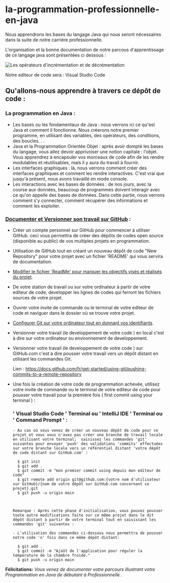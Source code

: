 # la-programmation-professionnelle-en-java
Nous apprendrons les bases du langage Java qui nous seront nécessaires dans la suite de notre carrière professionnelle.

L'organisation et la bonne documentation de notre parcous d'apprentissage de ce langage java sont présentées ci dessous :

![Les opérateurs d'incrémentation et de décrémentation](https://github.com/LearnLikeLeon/la-programmation-professionnelle-en-java/assets/121564302/2923afcd-2f4e-4e4b-9bb6-df0f44c8839c)


Notre editeur de code sera  : Visual Studio Code

## Qu'allons-nous apprendre à travers ce dépôt de code :

  ### La programmation en Java :
  * Les bases ou les fondamentaux de Java : nous verrons ici ce qu'est Java et comment il fonctionne. Nous créerons notre premier programme, en utilisant des variables, des opérateurs, des conditions, des boucles. . .
  * Java et la Programmation Orientée Objet : après avoir dompté les bases du langage, vous allez devoir apprivoiser une notion capitale : l'objet. Vous apprendrez à encapsuler vos morceaux de code afin de les rendre modulables et réutilisables, mais il y aura du travail à fournir.
  * Les interfaces graphiques :  là, nous verrons comment créer des interfaces graphiques et comment les rendre interactives. C'est vrai que jusqu'à présent, nous avons travaillé en mode console.
  * Les interactions avec les bases de données :  de nos jours, avec la course aux données, beaucoup de programmes doivent interagir avec ce qu'on appelle des bases de données. Dans cette partie, nous verrons comment s'y connecter, comment
récupérer des informations et comment les exploiter.

   ### [Documenter et Versionner son travail sur GitHub](https://docs.github.com/fr/get-started/quickstart/hello-world) : 
    
  * Créer un compte personnel sur GitHub pour commencer à utiliser GitHub. ceci vous permettra de créer des dépôts de codes open source (disponible au public) de vos multiples projets en programmation.

  * Utilisation de GitHub tout en créant un nouveau dépôt de code "New Repository" pour votre projet avec un fichier 'README' qui vous servira de documentation.
  
  * [Modifier le fichier 'ReadMe' pour marquer les objectifs visés et réalisés du projet](https://docs.github.com/fr/get-started/writing-on-github/getting-started-with-writing-and-formatting-on-github/basic-writing-and-formatting-syntax).

  * De votre station de travail ou sur votre ordinateur à partir de votre editeur de code, developper les lignes de codes qui ferront les fichiers sources de votre projet.

  * Ouvrer votre invite de commande ou le terminal de votre editeur de code et naviguer dans le dossier où se trouve votre projet.
    
  * [Configurer Git sur votre ordinateur tout en donnant vos identifiants](https://docs.github.com/fr/get-started/getting-started-with-git/set-up-git).

  * Versionner votre travail (le developpement de votre code ) en local c'est à dire sur votre ordinateur ou environnement de developpement.

  * Versionner votre travail (le developpement de votre code ) sur GitHub.com c'est à dire pousser votre travail vers un dépôt distant en utilisant les commandes Git.
  
      Lien : https://docs.github.com/fr/get-started/using-git/pushing-commits-to-a-remote-repository
      
  * Une fois la création de votre code de programmation achevée, utilisez votre invite de commande ou le terminal de votre editeur de code pour pousser votre travail pour la première fois ( first commit using your terminal ) : 
  
      ### ' Visual Studio Code ' Terminal ou ' IntelliJ IDE ' Terminal ou ' Command Prompt ' :
        
        - Au cas où vous venez de créer un nouveau dépôt de code pour ce projet et vous vous n'avez pas créer une branche de travail locale en utilisant votre terminal;  saisissez les commandes 'git' suivantes pour envoyer 'push' des validations 'commits' effectuées sur votre branche locale vers un référentiel distant 'votre dépôt de code distant sur GitHub.com' :
    
          $ git init
          $ git add .
          $ git commit -m "mon premier commit using depuis mon editeur de code"
          $ git remote add origin git@github.com:{votre nom d'utilisateur sur GitHub}/{nom de votre dépôt sur GitHub.com concernant ce projet}.git
          $ git push -u origin main


        
        Remarque : Après cette phase d'initialisation, vous pouvez pousser toute autre modifications faite sur ce même projet dans le dit dépôt distant à partir de votre terminal tout en saisissant les commandes 'git' suivantes :

        - L'utilisation des commandes ci-dessous nous permettra de pousser notre code 'n' fois dans ce même dépöt distant:
    
          $ git add .
          $ git commit -m "Ajoût de l'application pour réguler la temperature de la chambre froide."
          $ git push -u origin main


**Félicitations:** _Vous venez de documenter votre parcours illustrant votre Programmation en Java de débutant à Professionnelle ._
